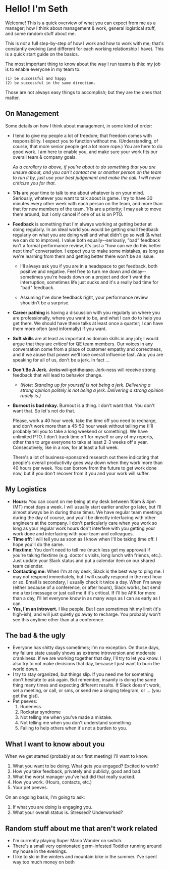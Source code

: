 # Hello!  I'm Seth
Welcome!  This is a quick overview of what you can expect from me as a manager; how I think about management & work, general logistical stuff, and some random stuff about me.

This is _not_ a full step-by-step of how I work and how to work with me; that's constantly evolving (and different for each working relationship I have).  This is a quick start guide on the basics.

The most important thing to know about the way I run teams is this: my job is to enable everyone in my team to:

    (1) be successful and happy 
    (2) be successful in the same direction.  

Those are not always easy things to accomplish; but they are the ones that matter.

## On Management
Some details on how I think about management, in some kind of order:
* I tend to give my people a lot of freedom; that freedom comes with responsibility.  I expect you to function without me.  (Understanding, of course, that more senior people get a lot more rope.)  You are here to do good work.  I am here to enable you, and make sure your work fits our overall team & company goals.

    _As a corollary to above, if you're about to do something that you are unsure about, and you can't contact me or another person on the team to run it by, just use your best judgement and make the call. I will never criticize you for that._
* **1:1s** are your time to talk to me about whatever is on your mind.  Seriously, whatever you want to talk about is game.  I try to have 30 minutes every other week with each person on the team, and more than that for new members of the team.  1:1s are a priority; I may ask to move them around, but I only cancel if one of us is on PTO.
* **Feedback** is something that I'm always working at getting better at doing regularly.  In an ideal world you would be getting small feedback regularly on what you are doing well and what didn't go so well (& what we can do to improve).  I value both equally--seriously, "bad" feedback isn't a formal performance review, it's just a "how can we do this better next time" conversation.  I expect you to make some mistakes, as long as we're learning from them and getting better there won't be an issue.


    *  I'll always ask you if you are in a headspace to get feedback, both positive and negative.  Feel free to turn me down and delay--sometimes you're heads down on a project and don't want the interruption, sometimes life just sucks and it's a really bad time for "bad" feedback. 


    * Assuming I've done feedback right, your performance review shouldn't be a surprise.
    
* **Career pathing** is having a discussion with you regularly on where you are professionally, where you want to be, and what I can do to help you get there.  We should have these talks at least once a quarter; I can have them more often (and informally) if you want.
* **Soft skills** are at least as important as domain skills in any job; I would argue that they are _critical_ for QE team members.  Our voices in any conversation come from a place of customer empathy and correctness, and if we abuse that power we'll lose overall influence fast.  Aka: you are speaking for all of us, don't be a jerk.  In fact ...
* **Don't Be A Jerk.**  ~~Jerks will get the axe.~~ Jerk-ness will receive strong feedback that will lead to behavior change.

    * _(Note: Standing up for yourself is not being a jerk.  Delivering a strong opinion politely is not being a jerk.  Delivering a strong opinion rudely is.)_
* **Burnout is bad mkay.** Burnout is a thing.  I don't want that.  You don't want that.  So let's not do that.

    Please, work a 40 hour week, take the time off you need to recharge, and don't work more than a 45-50 hour week without telling me (I'll probably tell you to take a long weekend or something).  We have unlimited PTO.  I don't track time off for myself or any of my reports, other than to urge everyone to take at least 2-3 weeks off a year. Consecutively, like in a row, for at least a full week.
    
    There's a lot of business-sponsored research out there indicating that people's overall productivity goes way down when they work more than 40 hours per week.  You can borrow from the future to get work done now, but if you don't recover from it you and your work will suffer.


## My Logistics
* **Hours:** You can count on me being at my desk between 10am & 4pm (MT) most days a week.  I will usually start earlier and/or go later, but I'll almost always be in during those times.   We have regular team meetings during the day of course, and you'll be directly interfacing with other engineers at the company. I don't particularly care when you work so long as your regular work hours don't interfere with you getting your work done and interfacing with your team and colleagues. 
* **Time off:** I will tell you as soon as I know when I'll be taking time off.  I hope you'll do the same.
* **Flextime:** You don't need to tell me (much less get my approval) if you're taking flextime (e.g. doctor's visits, long lunch with friends, etc.).  Just update your Slack status and put a calendar item on our shared team calendar.
* **Contacting me:** When I'm at my desk, Slack is the best way to ping me.  I may not respond immediately, but I will usually respond in the next hour or so.  Email is secondary, I usually check it twice a day.  When I'm away (either because of a conference, or after hours), Slack works, but send me a text message or just call me if it's critical.  If I'll be AFK for more than a day, I'll let everyone know in as many ways as I can as early as I can.
* **Yes, I'm an introvert.**  I like people.  But I can sometimes hit my limit (it's high-ish), and will just quietly go away to recharge.  You probably won't see this anytime other than at a conference.

## The bad & the ugly
* Everyone has shitty days sometimes; I'm no exception.  On those days, my failure state usually shows as extreme introversion and moderate crankiness.  If we are working together that day, I'll try to let you know.  I also try to not make decisions that day, because I just want to burn the world down.
* I try to stay organized, but things slip.  If you need me for something don't hesitate to ask again.  But remember, insanity is doing the same thing many times and expecting different results.  If Slack doesn't work, set a meeting, or call, or sms, or send me a singing telegram, or ... (you get the gist).
* Pet peeves:
    1. Rudeness.
    2. Rockstar syndrome
    3. Not telling me when you've made a mistake.
    4. Not telling me when you don't understand something
    4. Failing to help others when it's not a burden to you.  


## What I want to know about you
When we get started (probably at our first meeting) I'll want to know:
1. What you want to be doing.  What gets you engaged?  Excited to work?
2. How you take feedback, privately and publicly, good and bad.
3. What the worst manager you've had did that really sucked.
4. How you work. (Hours, contacts, etc.)
5. Your pet peeves.

On an ongoing basis, I'm going to ask:
1. If what you are doing is engaging you.
2. What your overall status is.  Stressed?  Underworked?

## Random stuff about me that aren't work related
* I'm currently playing Super Mario Wonder on swtich.
* There's a small very opinionated germ-infested Toddler running around my house in the evenings.  
* I like to ski in the winters and mountain bike in the summer.  I've spent way too much money on both

